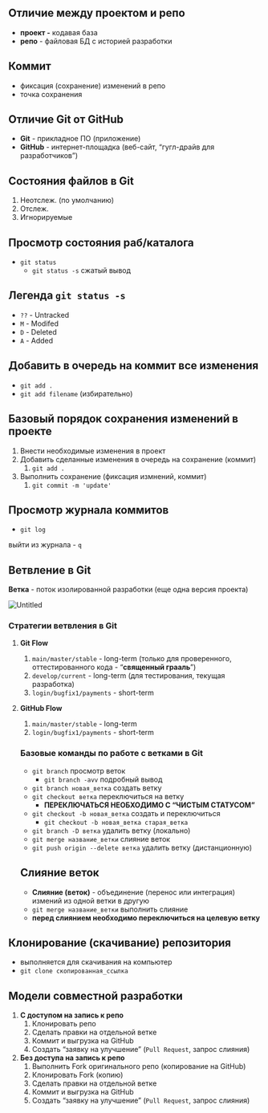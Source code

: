 ## Отличие между проектом и репо

- **проект -** кодавая база
- **репо** - файловая БД с историей разработки

## Коммит

- фиксация (сохранение) изменений в репо
- точка сохранения

## Отличие Git от GitHub

- **Git** - прикладное ПО (приложение)
- **GitHub** - интернет-площадка (веб-сайт, “гугл-драйв для разработчиков”)

## Состояния файлов в Git

1. Неотслеж. (по умолчанию)
2. Отслеж.
3. Игнорируемые

## Просмотр состояния раб/каталога

- `git status`
    - `git status -s` сжатый вывод
    

## Легенда `git status -s`

- `??` - Untracked
- `M` - Modifed
- `D` - Deleted
- `A` - Added

## Добавить в очередь на коммит все изменения

- `git add .`
- `git add filename` (избирательно)

## Базовый порядок сохранения изменений в проекте

1. Внести необходимые изменения в проект
2. Добавить сделанные изменения в очередь на сохранение (коммит)
    1. `git add .`
3. Выполнить сохранение (фиксация измнений, коммит)
    1. `git commit -m 'update'`

## Просмотр журнала коммитов

- `git log`

выйти из журнала - `q`

## Ветвление в Git

**Ветка** - поток изолированной разработки (еще одна версия проекта)

![Untitled](https://s3-us-west-2.amazonaws.com/secure.notion-static.com/6fe3edad-457d-4683-ac91-15541e44ccea/Untitled.png)

### Стратегии ветвления в Git

1. **Git Flow**
    1. `main/master/stable` - long-term (только для проверенного, оттестированного кода - “**священный грааль**”)
    2. `develop/current` - long-term (для тестирования, текущая разработка)
    3. `login/bugfix1/payments` - short-term
2. **GitHub Flow**
    1. `main/master/stable` - long-term
    2. `login/bugfix1/payments` - short-term
    
    ### Базовые команды по работе с ветками в Git
    
    - `git branch` просмотр веток
        - `git branch -avv` подробный вывод
    - `git branch новая_ветка`  создать ветку
    - `git checkout ветка` переключиться на ветку
        - **ПЕРЕКЛЮЧАТЬСЯ НЕОБХОДИМО С “ЧИСТЫМ СТАТУСОМ”**
    - `git checkout -b новая_ветка` создать и переключиться
        - `git checkout -b новая_ветка старая_ветка`
    - `git branch -D ветка` удалить ветку (локально)
    - `git merge название_ветки` слияние веток
    - `git push origin --delete ветка` удалить ветку (дистанционную)
    
    ## Слияние веток
    
    - **Слияние (веток)** -  объединение (перенос или интеграция) измений из одной ветки в другую
    - `git merge название_ветки` выполнить слияние
    - **перед слиянием необходимо переключиться на целевую ветку**
    

## Клонирование (скачивание) репозитория

- выполняется для скачивания на компьютер
- `git clone скопированная_ссылка`

## Модели совместной разработки

1. **С доступом на запись к репо**
    1. Клонировать репо
    2. Сделать правки на отдельной ветке
    3. Коммит и выгрузка на GitHub
    4. Создать “заявку на улучшение” (`Pull Request`, запрос слияния)
2. **Без доступа на запись к репо**
    1. Выполнить Fork оригинального репо (копирование на GitHub)
    2. Клонировать Fork (копию)
    3. Сделать правки на отдельной ветке
    4. Коммит и выгрузка на GitHub
    5. Создать “заявку на улучшение” (`Pull Request`, запрос слияния)